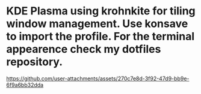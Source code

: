 # KDE Plasma using krohnkite for tiling window management. Use konsave to import the profile. For the terminal appearence check my dotfiles repository.

https://github.com/user-attachments/assets/270c7e8d-3f92-47d9-bb9e-6f9a6bb32dda
